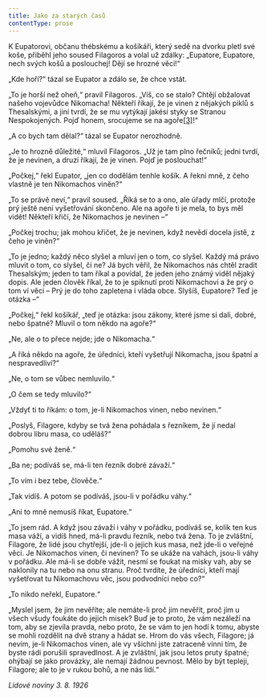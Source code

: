 ```yaml
---
title: Jako za starých časů
contentType: prose
---
```


K Eupatorovi, občanu thébskému a košíkáři, který sedě na dvorku pletl své koše, přiběhl jeho soused Filagoros a volal už zdálky: „Eupatore, Eupatore, nech svých košů a poslouchej! Dějí se hrozné věci!“

„Kde hoří?“ tázal se Eupator a zdálo se, že chce vstát.

„To je horší než oheň,“ pravil Filagoros. „Víš, co se stalo? Chtějí obžalovat našeho vojevůdce Nikomacha! Někteří říkají, že je vinen z nějakých piklů s Thesalskými, a jiní tvrdí, že se mu vytýkají jakési styky se Stranou Nespokojených. Pojď honem, srocujeme se na agoře[\[3\]](./resources/undefined)!“

„A co bych tam dělal?“ tázal se Eupator nerozhodně.

„Je to hrozně důležité,“ mluvil Filagoros. „Už je tam plno řečníků; jedni tvrdí, že je nevinen, a druzí říkají, že je vinen. Pojď je poslouchat!“

„Počkej,“ řekl Eupator, „jen co dodělám tenhle košík. A řekni mně, z čeho vlastně je ten Nikomachos viněn?“

„To se právě neví,“ pravil soused. „Říká se to a ono, ale úřady mlčí, protože prý ještě není vyšetřování skončeno. Ale na agoře ti je mela, to bys měl vidět! Někteří křičí, že Nikomachos je nevinen –“

„Počkej trochu; jak mohou křičet, že je nevinen, když nevědí docela jistě, z čeho je viněn?“

„To je jedno; každý něco slyšel a mluví jen o tom, co slyšel. Každý má právo mluvit o tom, co slyšel, či ne? Já bych věřil, že Nikomachos nás chtěl zradit Thesalským; jeden to tam říkal a povídal, že jeden jeho známý viděl nějaký dopis. Ale jeden člověk říkal, že to je spiknutí proti Nikomachovi a že prý o tom ví věci – Prý je do toho zapletena i vláda obce. Slyšíš, Eupatore? Teď je otázka –“

„Počkej,“ řekl košíkář, „teď je otázka: jsou zákony, které jsme si dali, dobré, nebo špatné? Mluvil o tom někdo na agoře?“

„Ne, ale o to přece nejde; jde o Nikomacha.“

„A říká někdo na agoře, že úředníci, kteří vyšetřují Nikomacha, jsou špatní a nespravedliví?“

„Ne, o tom se vůbec nemluvilo.“

„O čem se tedy mluvilo?“

„Vždyť ti to říkám: o tom, je-li Nikomachos vinen, nebo nevinen.“

„Poslyš, Filagore, kdyby se tvá žena pohádala s řezníkem, že jí nedal dobrou libru masa, co uděláš?“

„Pomohu své ženě.“

„Ba ne; podíváš se, má-li ten řezník dobré závaží.“

„To vím i bez tebe, člověče.“

„Tak vidíš. A potom se podíváš, jsou-li v pořádku váhy.“

„Ani to mně nemusíš říkat, Eupatore.“

„To jsem rád. A když jsou závaží i váhy v pořádku, podíváš se, kolik ten kus masa váží, a vidíš hned, má-li pravdu řezník, nebo tvá žena. To je zvláštní, Filagore, že lidé jsou chytřejší, jde-li o jejich kus masa, než jde-li o veřejné věci. Je Nikomachos vinen, či nevinen? To se ukáže na vahách, jsou-li váhy v pořádku. Ale má-li se dobře vážit, nesmí se foukat na misky vah, aby se naklonily na tu nebo na onu stranu. Proč tvrdíte, že úředníci, kteří mají vyšetřovat tu Nikomachovu věc, jsou podvodníci nebo co?“

„To nikdo neřekl, Eupatore.“

„Myslel jsem, že jim nevěříte; ale nemáte-li proč jim nevěřit, proč jim u všech všudy foukáte do jejich misek? Buď je to proto, že vám nezáleží na tom, aby se zjevila pravda, nebo proto, že se vám to jen hodí k tomu, abyste se mohli rozdělit na dvě strany a hádat se. Hrom do vás všech, Filagore; já nevím, je-li Nikomachos vinen, ale vy všichni jste zatraceně vinni tím, že byste rádi porušili spravedlnost. A je zvláštní, jak jsou letos pruty špatné; ohýbají se jako provázky, ale nemají žádnou pevnost. Mělo by být tepleji, Filagore; ale to je v rukou bohů, a ne nás lidí.“

_Lidové noviny 3. 8. 1926_
